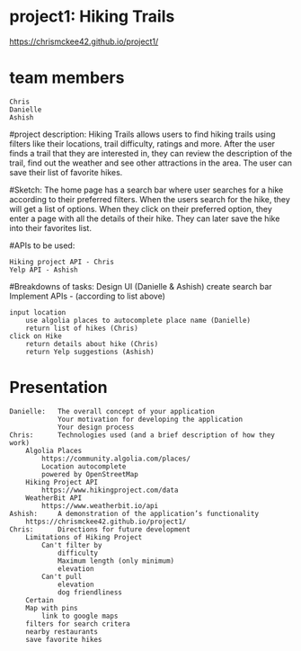 # project1: Hiking Trails
https://chrismckee42.github.io/project1/

# team members
    Chris
    Danielle
    Ashish

#project description:
    Hiking Trails allows users to find hiking trails using filters like their locations, trail difficulty, ratings and more. After the user finds a trail that they are interested in, they can review the description of the trail, find out the weather and see other attractions in the area. The user can save their list of favorite hikes. 

#Sketch: 
    The home page has a search bar where user searches for a hike according to their preferred filters. When the users search for the hike, they will get a list of options. When they click on their preferred option, they enter a page with all the details of their hike. They can later save the hike into their favorites list. 

#APIs to be used: 

    Hiking project API - Chris  
    Yelp API - Ashish 
    

#Breakdowns of tasks: 
    Design UI (Danielle & Ashish)
        create search bar
    Implement APIs - (according to list above)

    input location
        use algolia places to autocomplete place name (Danielle)
        return list of hikes (Chris)
    click on Hike
        return details about hike (Chris)
        return Yelp suggestions (Ashish)
        
# Presentation
    Danielle:   The overall concept of your application
                Your motivation for developing the application
                Your design process
    Chris:      Technologies used (and a brief description of how they work)
        Algolia Places
            https://community.algolia.com/places/
            Location autocomplete
            powered by OpenStreetMap
        Hiking Project API
            https://www.hikingproject.com/data
        WeatherBit API
            https://www.weatherbit.io/api
    Ashish:     A demonstration of the application’s functionality
        https://chrismckee42.github.io/project1/
    Chris:      Directions for future development
        Limitations of Hiking Project
            Can't filter by 
                difficulty
                Maximum length (only minimum)
                elevation
            Can't pull 
                elevation
                dog friendliness
        Certain 
        Map with pins  
            link to google maps
        filters for search critera
        nearby restaurants
        save favorite hikes
